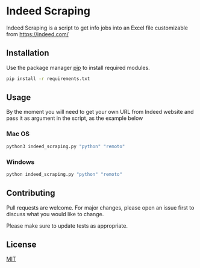 # Indeed Scraping

Indeed Scraping is a script to get info jobs into an Excel file customizable from https://indeed.com/ 

## Installation

Use the package manager [pip](https://pip.pypa.io/en/stable/) to install required modules.

```bash
pip install -r requirements.txt
```

## Usage
By the moment you will need to get your own URL from Indeed website and pass it as argument in the script, as the example below

### Mac OS
```python
python3 indeed_scraping.py "python" "remoto"
```

### Windows
```python
python indeed_scraping.py "python" "remoto"
```

## Contributing

Pull requests are welcome. For major changes, please open an issue first
to discuss what you would like to change.

Please make sure to update tests as appropriate.

## License

[MIT](https://choosealicense.com/licenses/mit/)
